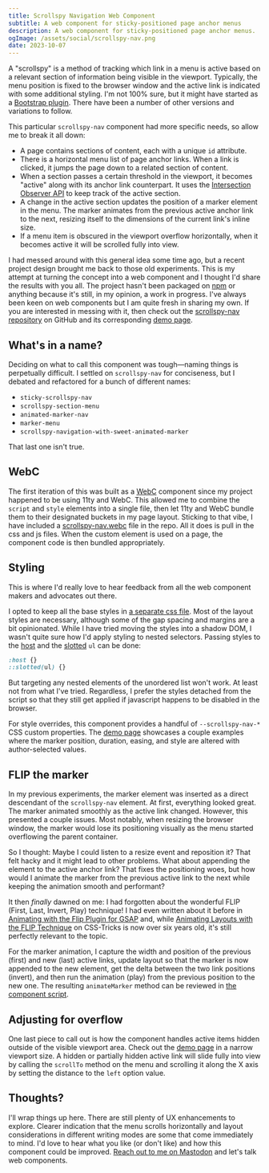 ```yaml
---
title: Scrollspy Navigation Web Component
subtitle: A web component for sticky-positioned page anchor menus
description: A web component for sticky-positioned page anchor menus.
ogImage: /assets/social/scrollspy-nav.png
date: 2023-10-07
---
```


A "scrollspy" is a method of tracking which link in a menu is active based on a relevant section of information being visible in the viewport. Typically, the menu position is fixed to the browser window and the active link is indicated with some additional styling. I'm not 100% sure, but it might have started as a [Bootstrap plugin](https://getbootstrap.com/docs/5.3/components/scrollspy/). There have been a number of other versions and variations to follow.

This particular `scrollspy-nav` component had more specific needs, so allow me to break it all down:

- A page contains sections of content, each with a unique `id` attribute.
- There is a horizontal menu list of page anchor links. When a link is clicked, it jumps the page down to a related section of content.
- When a section passes a certain threshold in the viewport, it becomes "active" along with its anchor link counterpart. It uses the [Intersection Observer API](https://developer.mozilla.org/en-US/docs/Web/API/Intersection_Observer_API) to keep track of the active section.
- A change in the active section updates the position of a marker element in the menu. The marker animates from the previous active anchor link to the next, resizing itself to the dimensions of the current link's inline size.
- If a menu item is obscured in the viewport overflow horizontally, when it becomes active it will be scrolled fully into view.

I had messed around with this general idea some time ago, but a recent project design brought me back to those old experiments. This is my attempt  at turning the concept into a web component and I thought I'd share the results with you all. The project hasn't been packaged on [npm](https://www.npmjs.com/) or anything because it's still, in my opinion, a work in progress. I've always been keen on web components but I am quite fresh in sharing my own. If you are interested in messing with it, then check out the [scrollspy-nav repository](https://github.com/hexagoncircle/scrollspy-nav) on GitHub and its corresponding [demo page](https://hexagoncircle.github.io/scrollspy-nav/).

## What's in a name?

Deciding on what to call this component was tough—naming things is perpetually difficult. I settled on `scrollspy-nav` for conciseness, but I debated and refactored for a bunch of different names:

- `sticky-scrollspy-nav`
- `scrollspy-section-menu`
- `animated-marker-nav`
- `marker-menu`
- `scrollspy-navigation-with-sweet-animated-marker`

That last one isn't true.

## WebC

The first iteration of this was built as a [WebC](https://www.11ty.dev/docs/languages/webc/) component since my project happened to be using 11ty and WebC. This allowed me to combine the `script` and `style` elements into a single file, then let 11ty and WebC bundle them to their designated buckets in my page layout. Sticking to that vibe, I have included a [scrollspy-nav.webc](https://github.com/hexagoncircle/scrollspy-nav/blob/main/scrollspy-nav.webc) file in the repo. All it does is pull in the css and js files. When the custom element is used on a page, the component code is then bundled appropriately.

## Styling

This is where I'd really love to hear feedback from all the web component makers and advocates out there.

I opted to keep all the base styles in [a separate css file](https://github.com/hexagoncircle/scrollspy-nav/blob/main/scrollspy-nav.css). Most of the layout styles are necessary, although some of the gap spacing and margins are a bit opinionated. While I have tried moving the styles into a shadow DOM, I wasn't quite sure how I'd apply styling to nested selectors. Passing styles to the [host](https://developer.mozilla.org/en-US/docs/Web/CSS/:host) and the [slotted](https://developer.mozilla.org/en-US/docs/Web/CSS/::slotted) `ul` can be done:

```css
:host {}
::slotted(ul) {}
```

But targeting any nested elements of the unordered list won't work. At least not from what I've tried. Regardless, I prefer the styles detached from the script so that they still get applied if javascript happens to be disabled in the browser.

For style overrides, this component provides a handful of `--scrollspy-nav-*` CSS custom properties. The [demo page](https://hexagoncircle.github.io/scrollspy-nav/) showcases a couple examples where the marker position, duration, easing, and style are altered with author-selected values.

## FLIP the marker

In my previous experiments, the marker element was inserted as a direct descendant of the `scrollspy-nav` element. At first, everything looked great. The marker animated smoothly as the active link changed. However, this presented a couple issues. Most notably, when resizing the browser window, the marker would lose its positioning visually as the menu started overflowing the parent container.

So I thought: Maybe I could listen to a resize event and reposition it? That felt hacky and it might lead to other problems. What about appending the element to the active anchor link? That fixes the positioning woes, but how would I animate the marker from the previous active link to the next while keeping the animation smooth and performant?

It then _finally_ dawned on me: I had forgotten about the wonderful FLIP (First, Last, Invert, Play) technique! I had even written about it before in [Animating with the Flip Plugin for GSAP](/blog/gsap-flip-cart/) and, while [Animating Layouts with the FLIP Technique](https://css-tricks.com/animating-layouts-with-the-flip-technique/) on CSS-Tricks is now over six years old, it's still perfectly relevant to the topic.

For the marker animation, I capture the width and position of the previous (first) and new (last) active links, update layout so that the marker is now appended to the new element, get the delta between the two link positions (invert), and then run the animation (play) from the previous position to the new one. The resulting `animateMarker` method can be reviewed in [the component script](https://github.com/hexagoncircle/scrollspy-nav/blob/main/scrollspy-nav.js).

## Adjusting for overflow

One last piece to call out is how the component handles active items hidden outside of the visible viewport area. Check out the [demo page](https://hexagoncircle.github.io/scrollspy-nav/) in a narrow viewport size. A hidden or partially hidden active link will slide fully into view by calling the `scrollTo` method on the menu and scrolling it along the X axis by setting the distance to the `left` option value.

## Thoughts?

I'll wrap things up here. There are still plenty of UX enhancements to explore. Clearer indication that the menu scrolls horizontally and layout considerations in different writing modes are some that come immediately to mind. I'd love to hear what you like (or don't like) and how this component could be improved. [Reach out to me on Mastodon](https://fosstodon.org/@hexagoncircle) and let's talk web components.